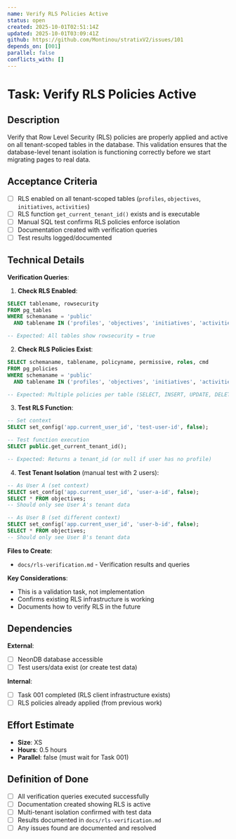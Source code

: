 ```yaml
---
name: Verify RLS Policies Active
status: open
created: 2025-10-01T02:51:14Z
updated: 2025-10-01T03:09:41Z
github: https://github.com/Montinou/stratixV2/issues/101
depends_on: [001]
parallel: false
conflicts_with: []
---
```


# Task: Verify RLS Policies Active

## Description

Verify that Row Level Security (RLS) policies are properly applied and active on all tenant-scoped tables in the database. This validation ensures that the database-level tenant isolation is functioning correctly before we start migrating pages to real data.

## Acceptance Criteria

- [ ] RLS enabled on all tenant-scoped tables (`profiles`, `objectives`, `initiatives`, `activities`)
- [ ] RLS function `get_current_tenant_id()` exists and is executable
- [ ] Manual SQL test confirms RLS policies enforce isolation
- [ ] Documentation created with verification queries
- [ ] Test results logged/documented

## Technical Details

**Verification Queries**:

1. **Check RLS Enabled**:
```sql
SELECT tablename, rowsecurity
FROM pg_tables
WHERE schemaname = 'public'
  AND tablename IN ('profiles', 'objectives', 'initiatives', 'activities');

-- Expected: All tables show rowsecurity = true
```

2. **Check RLS Policies Exist**:
```sql
SELECT schemaname, tablename, policyname, permissive, roles, cmd
FROM pg_policies
WHERE schemaname = 'public'
  AND tablename IN ('profiles', 'objectives', 'initiatives', 'activities');

-- Expected: Multiple policies per table (SELECT, INSERT, UPDATE, DELETE)
```

3. **Test RLS Function**:
```sql
-- Set context
SELECT set_config('app.current_user_id', 'test-user-id', false);

-- Test function execution
SELECT public.get_current_tenant_id();

-- Expected: Returns a tenant_id (or null if user has no profile)
```

4. **Test Tenant Isolation** (manual test with 2 users):
```sql
-- As User A (set context)
SELECT set_config('app.current_user_id', 'user-a-id', false);
SELECT * FROM objectives;
-- Should only see User A's tenant data

-- As User B (set different context)
SELECT set_config('app.current_user_id', 'user-b-id', false);
SELECT * FROM objectives;
-- Should only see User B's tenant data
```

**Files to Create**:
- `docs/rls-verification.md` - Verification results and queries

**Key Considerations**:
- This is a validation task, not implementation
- Confirms existing RLS infrastructure is working
- Documents how to verify RLS in the future

## Dependencies

**External**:
- [ ] NeonDB database accessible
- [ ] Test users/data exist (or create test data)

**Internal**:
- [ ] Task 001 completed (RLS client infrastructure exists)
- [ ] RLS policies already applied (from previous work)

## Effort Estimate

- **Size**: XS
- **Hours**: 0.5 hours
- **Parallel**: false (must wait for Task 001)

## Definition of Done

- [ ] All verification queries executed successfully
- [ ] Documentation created showing RLS is active
- [ ] Multi-tenant isolation confirmed with test data
- [ ] Results documented in `docs/rls-verification.md`
- [ ] Any issues found are documented and resolved
